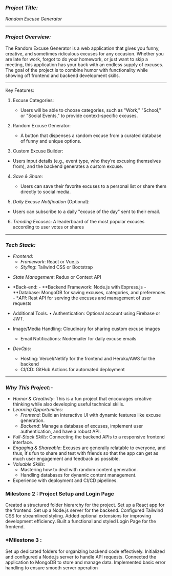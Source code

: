 ### *Project Title:* 
*Random Excuse Generator*

---

### *Project Overview:*
The Random Excuse Generator is a web application that gives you funny, creative, and sometimes ridiculous excuses for any occasion. Whether you are late for work, forgot to do your homework, or just want to skip a meeting, this application has your back with an endless supply of excuses. The goal of the project is to combine humor with functionality while showing off frontend and backend development skills.

---

Key Features: 
1. Excuse Categories: 
    - Users will be able to choose categories, such as "Work," "School," or "Social Events," to provide context-specific excuses. 

2. Random Excuse Generator:
    - A button that dispenses a random excuse from a curated database of funny and unique options.

3. Custom Excuse Builder:
- Users input details (e.g., event type, who they’re excusing themselves from), and the backend generates a custom excuse.  

4. *Save & Share*:  
   - Users can save their favorite excuses to a personal list or share them directly to social media.  

5. *Daily Excuse Notification* (Optional):
- Users can subscribe to a daily "excuse of the day" sent to their email. 

6. *Trending Excuses*: 
   A leaderboard of the most popular excuses according to user votes or shares

---

### *Tech Stack:* 
- *Frontend*: 
  - *Framework*: React or Vue.js 
  - *Styling*: Tailwind CSS or Bootstrap
* *State Management*: Redux or Context API  

* *Back-end:  - **Backend Framework: Node.js with Express.js  - **Database: MongoDB for saving excuses, categories, and preferences  - **API*: Rest API for serving the excuses and management of user requests   
 
*   Additional Tools. 
  • Authentication: Optional account using Firebase or JWT.
- Image/Media Handling: Cloudinary for sharing custom excuse images  
  - Email Notifications: Nodemailer for daily excuse emails  

- *DevOps*:  
  - Hosting: Vercel/Netlify for the frontend and Heroku/AWS for the backend  
  - CI/CD: GitHub Actions for automated deployment  

---

### *Why This Project:*-

- *Humor & Creativity*: This is a fun project that encourages creative thinking while also developing useful technical skills. 
- *Learning Opportunities*: 
  - *Frontend*: Build an interactive UI with dynamic features like excuse generation.
  - *Backend*: Manage a database of excuses, implement user authentication, and have a robust API.
- *Full-Stack Skills*: Connecting the backend APIs to a responsive frontend interface. 
- *Engaging & Shareable*: Excuses are generally relatable to everyone, and thus, it's fun to share and test with friends so that the app can get as much user engagement and feedback as possible. 
- *Valuable Skills*: 
  - Mastering how to deal with random content generation. 
  - Handling databases for dynamic content management.
- Experience with deployment and CI/CD pipelines.

### Milestone 2 : Project Setup and Login Page
Created a structured folder hierarchy for the project.
Set up a React app for the frontend.
Set up a Node.js server for the backend.
Configured Tailwind CSS for streamlined styling.
Added optional extensions for improving development efficiency.
Built a functional and styled Login Page for the frontend.

### *Milestone 3 :

Set up dedicated folders for organizing backend code effectively.
Initialized and configured a Node.js server to handle API requests.
Connected the application to MongoDB to store and manage data.
Implemented basic error handling to ensure smooth server operation


